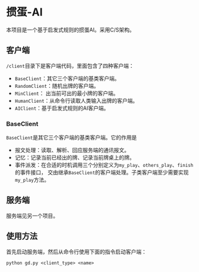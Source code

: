 # 掼蛋-AI
本项目是一个基于启发式规则的掼蛋AI。采用C/S架构。

## 客户端
`/client`目录下是客户端代码，里面包含了四种客户端：
- `BaseClient`：其它三个客户端的基类客户端。
- `RandomClient`：随机出牌的客户端。
- `MinClient`： 出当前可出的最小牌的客户端。
- `HumanClient`：从命令行读取人类输入出牌的客户端。
- `AIClient`：基于启发式规则的AI客户端。

### BaseClient
`BaseClient`是其它三个客户端的基类客户端。它的作用是
- 报文处理：读取、解析、回应服务端的通讯报文。
- 记忆：记录当前已经出的牌、记录当前牌桌上的牌。
- 事件派发：在合适的时机调用三个分别定义为`my_play`、`others_play`、`finish`的事件接口，
交由继承`BaseClient`的客户端处理。子类客户端至少需要实现`my_play`方法。

## 服务端
服务端见另一个项目。

## 使用方法
首先启动服务端，然后从命令行使用下面的指令启动客户端：

    python gd.py <client_type> <name>
